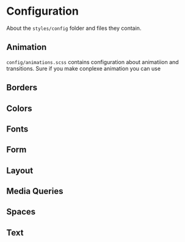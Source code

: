 # Configuration

About the `styles/config` folder and files they contain.

## Animation

`config/animations.scss` contains configuration about animatiion and transitions. Sure if you make conplexe animation you can use

## Borders
## Colors
## Fonts
## Form
## Layout
## Media Queries
## Spaces
## Text